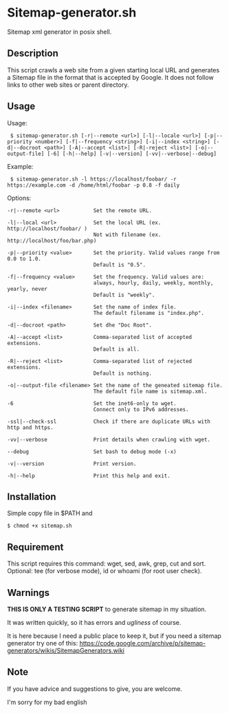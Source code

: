 # Sitemap-generator.sh

Sitemap xml generator in posix shell.

## Description

This script crawls a web site from a given starting local URL and generates a Sitemap file in the format that is accepted by Google.
It does not follow links to other web sites or parent directory.

## Usage

  Usage:

     $ sitemap-generator.sh [-r|--remote <url>] [-l|--locale <url>] [-p|--priority <number>] [-f|--frequency <string>] [-i|--index <string>] [-d|--docroot <path>] [-A|--accept <list>] [-R|-reject <list>] [-o|--output-file] [-6] [-h|--help] [-v|--version] [-vv|--verbose|--debug]

  Example:

     $ sitemap-generator.sh -l https://localhost/foobar/ -r https://example.com -d /home/html/foobar -p 0.8 -f daily

  Options:

    -r|--remote <url>           Set the remote URL.

    -l|--local <url>            Set the local URL (ex. http://localhost/foobar/ )
                                Not with filename (ex. http://localhost/foo/bar.php)

    -p|--priority <value>       Set the priority. Valid values range from 0.0 to 1.0.
                                Default is "0.5".

    -f|--frequency <value>      Set the frequency. Valid values are:
                                always, hourly, daily, weekly, monthly, yearly, never
                                Default is "weekly".

    -i|--index <filename>       Set the name of index file.
                                The default filename is "index.php".

    -d|--docroot <path>         Set dhe "Doc Root".

    -A|--accept <list>          Comma-separated list of accepted extensions.
                                Default is all.

    -R|--reject <list>          Comma-separated list of rejected extensions.
                                Default is nothing.

    -o|--output-file <filename> Set the name of the geneated sitemap file.
                                The default file name is sitemap.xml.

    -6                          Set the inet6-only to wget.
                                Connect only to IPv6 addresses.

    -ssl|--check-ssl            Check if there are duplicate URLs with http and https.

    -vv|--verbose               Print details when crawling with wget.

    --debug                     Set bash to debug mode (-x)

    -v|--version                Print version.

    -h|--help                   Print this help and exit.


## Installation

Simple copy file in $PATH and

    $ chmod +x sitemap.sh

## Requirement

This script requires this command: wget, sed, awk, grep, cut and sort.
Optional: tee (for verbose mode), id or whoami (for root user check).

## Warnings

**THIS IS ONLY A TESTING SCRIPT** to generate sitemap in my situation.

It was written quickly, so it has errors and *ugliness* of course.

It is here because I need a public place to keep it, but if you need a sitemap generator try one of this:
https://code.google.com/archive/p/sitemap-generators/wikis/SitemapGenerators.wiki

## Note

If you have advice and suggestions to give, you are welcome.

I'm sorry for my bad english
